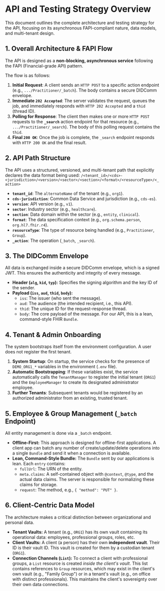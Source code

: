 # API and Testing Strategy Overview

This document outlines the complete architecture and testing strategy for the API, focusing on its asynchronous FAPI-compliant nature, data models, and multi-tenant design.

## 1. Overall Architecture & FAPI Flow

The API is designed as a **non-blocking, asynchronous service** following the FAPI (Financial-grade API) pattern.

The flow is as follows:
1.  **Initial Request**: A client sends an `HTTP POST` to a specific action endpoint (e.g., `.../Practitioner/_batch`). The body contains a secure DIDComm envelope.
2.  **Immediate `202 Accepted`**: The server validates the request, queues the job, and immediately responds with `HTTP 202 Accepted` and a `thid` (thread ID).
3.  **Polling for Response**: The client then makes one or more `HTTP POST` requests to the **`_search`** action endpoint for that resource (e.g., `.../Practitioner/_search`). The body of this polling request contains the `thid`.
4.  **Final `200 OK`**: Once the job is complete, the `_search` endpoint responds with `HTTP 200 OK` and the final result.

## 2. API Path Structure

The API uses a structured, versioned, and multi-tenant path that explicitly declares the data format being used:
`/<tenant_id>/<cds>-<jurisdiction>/<version>/<sector>/<section>/<format>/<resourceType>/<_action>`

- **`tenant_id`**: The `alternateName` of the tenant (e.g., `org1`).
- **`cds-jurisdiction`**: Common Data Service and jurisdiction (e.g., `cds-es`).
- **`version`**: API version (e.g., `v1`).
- **`sector`**: Industry sector (e.g., `healthcare`).
- **`section`**: Data domain within the sector (e.g., `entity`, `clinical`).
- **`format`**: The data specification context (e.g., `org.schema.person`, `org.hl7.fhir.r4`).
- **`resourceType`**: The type of resource being handled (e.g., `Practitioner`, `Group`).
- **`_action`**: The operation (`_batch`, `_search`).

## 3. The DIDComm Envelope

All data is exchanged inside a secure DIDComm envelope, which is a signed JWT. This ensures the authenticity and integrity of every message.

- **Header (`alg`, `kid`, `typ`):** Specifies the signing algorithm and the key ID of the sender.
- **Payload (`iss`, `aud`, `thid`, `body`):**
    - `iss`: The issuer (who sent the message).
    - `aud`: The audience (the intended recipient, i.e., this API).
    - `thid`: The unique ID for the request-response thread.
    - `body`: The core payload of the message. For our API, this is a lean, command-style FHIR `Bundle`.

## 4. Tenant & Admin Onboarding

The system bootstraps itself from the environment configuration. A user does not register the first tenant.

1.  **System Startup**: On startup, the service checks for the presence of `DEMO_ORG1_*` variables in the environment (`.env` file).
2.  **Automatic Bootstrapping**: If these variables exist, the service automatically calls the `TenantManager` to register the initial tenant (`ORG1`) and the `EmployeeManager` to create its designated administrator employee.
3.  **Further Tenants**: Subsequent tenants would be registered by an authorized administrator from an existing, trusted tenant.

## 5. Employee & Group Management (`_batch` Endpoint)

All entity management is done via a `_batch` endpoint.
- **Offline-First:** This approach is designed for offline-first applications. A client app can batch any number of create/update/delete operations into a single `Bundle` and send it when a connection is available.
- **Lean, Command-Style Bundle:** The `Bundle` sent by our applications is lean. Each `entry` contains:
    - `fullUrl`: The URN of the entity.
    - `meta.claims`: A self-contained object with `@context`, `@type`, and the actual data claims. The server is responsible for normalizing these claims for storage.
    - `request`: The method, e.g., `{ "method": "PUT" }`.

## 6. Client-Centric Data Model

The architecture makes a critical distinction between organizational and personal data.
- **Tenant Vaults:** A tenant (e.g., `ORG1`) has its own vault containing its operational data: employees, professional groups, roles, etc.
- **Client Vaults:** A client (a person) has their own **independent vault**. Their ID is their vault ID. This vault is created for them by a custodian tenant (`ORG1`).
- **Connection Channels (`List`):** To connect a client with professional groups, a `List` resource is created *inside the client's vault*. This list contains references to `Group` resources, which may exist in the client's own vault (e.g., "Family Group") or in a tenant's vault (e.g., on office with distinct professionals). This maintains the client's sovereignty over their own data connections.
